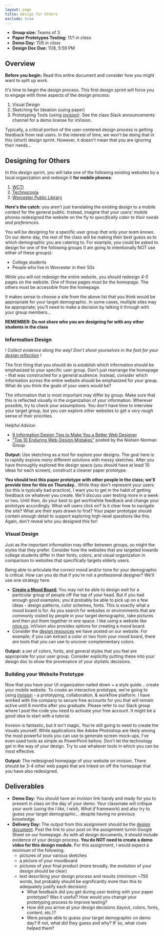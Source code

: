 ```yaml
---
layout: page
title: Design for Others
exclude: true
---
```


- **Group size:** Teams of 3
- **Paper Prototypes Testing:** 11/1 _in class_
- **Demo Day:** 11/6 _in class_
- **Design Doc Due:** 11/8, 5:59 PM

## Overview
**Before you begin:** Read this entire document and consider how you might want to split up work.

It's time to begin the design process. This first design sprint will force you to engage with three aspects of the design process:

1. Visual Design
2. Sketching for Ideation (using paper)
3. Prototyping Tools (using [invision](https://www.invisionapp.com/)). See the class Slack announcements channel for a demo license for inVision.

Typically, a *critical* portion of the user-centered design process is getting feedback from real users. In the interest of time, we won't be doing that in this (short) design sprint. However, it doesn't mean that you are ignoring their needs...

## Designing for Others

In this design sprint, you will take one of the following existing websites by a local organization and redesign it **for mobile phones**:

1. [WCTI](https://www.wcti.org/)
2. [Technocopia](http://technocopia.org/)
3. [Worcester Public Library](http://www.mywpl.org/)

**Here's the catch:** you aren't just translating the existing design to a mobile context for the general public. Instead, imagine that your users' mobile phones redesigned the website on the fly to _specifically cater to their needs and preferences_. 

You will be designing for a specific user group _that only your team knows_. On our demo day, the rest of the class will be making their best guess as to which demographic you are catering to. For example, you could be asked to design for one of the following groups (I am going to intentionally NOT use either of these groups):

- College students
- People who live in Worcester in their 50s

While you will not redesign the entire website, you should redesign _4-5_ pages on the website. One of those pages *must be the homepage*. The others must be accessible from the homepage.

It makes sense to choose a site from the above list that you think would be appropriate for your target demographic. In some cases, multiple sites may be appropriate; you'll need to make a decision by talking it through with your group members...

**REMEMBER: Do not share who you are designing for with any other students in the class**

### Information Design

_! Collect evidence along the way! Don't shoot yourselves in the foot for your [design reflection](../docs/designdocs.html) !_

The first thing that you should do is establish which information should be emphasized to your specific user group. Don't just rearrange the homepage - that was constructed for a general audience. Instead, consider which information across the entire website should be emphasized for your group. What do you think the goals of your users would be?

The information that is most important may differ by group. Make sure that this is reflected visually in the organization of your information. Wherever possible, try to check your assumptions. You don't have time to interview your target group, but you _can_ explore other websites to get a _very rough_ sense of their priorities.

Helpful Advice:

- [9 Information Design Tips to Make You a Better Web Designer](https://design.tutsplus.com/articles/9-information-design-tips-to-make-you-a-better-web-designer--psd-1601)
- ["Top 10 Enduring Web-Design Mistakes"](https://www.nngroup.com/articles/top-10-enduring/) posted by the Nielsen Norman Group

**Output:** Use sketching as a tool for explore your designs. The goal here is to rapidly explore _many_ different solutions with messy sketches. After you have thoroughly explored the design space (you should have at least 10 ideas for each screen), construct a cleaner paper prototype.

**You should test this paper prototype with other people in the class; we'll provide time for this on Thursday.**. While they don't represent your users (so this is typically bad practice), I want you to get in the habit of getting feedback on whatever you create. We'll discuss user testing more in a week or two. Until then, do your best to get worthwhile feedback and change your prototype accordingly. What will users click on? Is it clear how to navigate the site? What are their eyes drawn to first? Your paper prototype should contain enough detail to support exploring high-level questions like this. Again, don't reveal who you designed this for!

### Visual Design
Just as the important information may differ between groups, so might the styles that they prefer. Consider how the websites that are targeted towards college students differ in their fonts, colors, and visual organization in comparison to websites that specifically targets elderly users.

Being able to articulate the correct mood and/or tone for your demographic is critical. How can you do that if you're not a professional designer? We'll use one strategy here.

- [**Create a Mood Board:**](https://creativemarket.com/blog/mood-boards-why-and-how-to-create-them) You may not be able to design well for a particular group of people off the top of your head. But if you had enough good examples, you'd probably be able to pick up on a few ideas - design patterns, color schemes, fonts. This is exactly what a mood board is for. As you search for websites or environments that are commonly visited by people in your target demographic, take pictures and then put them together in one space. I like using a website like [niice.co](https://niice.co/). inVision also provides options for creating a mood board.
- Consider the [design resources](../docs/resources.html) we have posted on our website. For example, if you can extract a color or two from your mood board, there are tools that you can use to uncover complementary colors.

**Output:** a set of colors, fonts, and general styles that you feel are appropriate for your user group. Consider explicitly putting these into your design doc to show the provenance of your stylistic decisions.

### Building your Website Prototype
Now that you have your UI organization nailed down + a style guide... create your mobile website. To create an interactive prototype, we're going to using [invision](https://www.invisionapp.com/) - a prototyping, collaboration, & workflow platform. I have worked with the company to secure free accounts for you that will remain active until 6 months after you graduate. Please refer to our Slack group where I post the code you need to activate your free account. It might be a good idea to start with a tutorial.

Invision is fantastic, but it isn't magic. You're still going to need to create the visuals yourself. While applications like Adobe Photoshop are likely among the most powerful tools you can use to generate screen mock-ups, I've even used tools as simple as PowerPoint before. Don't let the technology get in the way of your design. Try to use whatever tools in which you can be most effective.

**Output:** The redesigned homepage of your website on invision. There should be 3-4 other web pages that are linked on off the homepage that you have also redesigned.

## Deliverables
- **Demo Day:** You should have an invision link handy and ready for you to present in class on the day of your demo. Your classmate will critique your work (using the _I like, I wish, What if_ framework) and also try to guess your target demographic... despite having no previous knowledge.
- **Delivery Day:** The output from this assignment should be the [design document](../docs/designdocs.html). Post the link to your post on the assignment turnin Google Sheet on our homepage. As with all design documents, it should include evidence of your design process. **You do NOT need to create a demo video for this design module.** For this assignment, I would expect a _minimum_ of the following:
  - pictures of your various sketches
  - a picture of your moodboard
  - pictures of your final product (more broadly, the evolution of your design should be clear)
  - text describing your design process and results (minimum ~750 words, but probably should be significantly more than this to adequately justify each decision): 
    - What feedback did you get during user testing with your paper prototype? Was it useful? How would you change your prototyping process to improve testing?
    - How did you arrive at your design decisions (layout, colors, fonts, content, etc.)?
    - Were people able to guess your target demographic on demo day? If not, what did they guess and why? IF so, what clues helped them?
